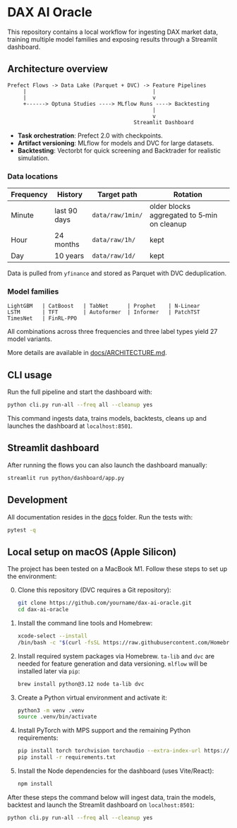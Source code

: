 # DAX AI Oracle

This repository contains a local workflow for ingesting DAX market data, training multiple model families and exposing results through a Streamlit dashboard.

## Architecture overview

```
Prefect Flows -> Data Lake (Parquet + DVC) -> Feature Pipelines
     |                                        |
     |                                        v
     +------> Optuna Studies ----> MLflow Runs ----> Backtesting
                                              |
                                              v
                                        Streamlit Dashboard
```
- **Task orchestration**: Prefect 2.0 with checkpoints.
- **Artifact versioning**: MLflow for models and DVC for large datasets.
- **Backtesting**: Vectorbt for quick screening and Backtrader for realistic simulation.

### Data locations

| Frequency | History       | Target path        | Rotation |
|-----------|---------------|--------------------|-----------------------------|
| Minute    | last 90 days  | `data/raw/1min/`   | older blocks aggregated to 5‑min on cleanup |
| Hour      | 24 months     | `data/raw/1h/`     | kept |
| Day       | 10 years      | `data/raw/1d/`     | kept |

Data is pulled from `yfinance` and stored as Parquet with DVC deduplication.

### Model families

```
LightGBM   | CatBoost   | TabNet      | Prophet    | N-Linear
LSTM       | TFT        | Autoformer  | Informer   | PatchTST
TimesNet   | FinRL-PPO
```
All combinations across three frequencies and three label types yield 27 model variants.

More details are available in [docs/ARCHITECTURE.md](docs/ARCHITECTURE.md).

## CLI usage

Run the full pipeline and start the dashboard with:

```bash
python cli.py run-all --freq all --cleanup yes
```

This command ingests data, trains models, backtests, cleans up and launches the dashboard at `localhost:8501`.

## Streamlit dashboard

After running the flows you can also launch the dashboard manually:

```bash
streamlit run python/dashboard/app.py
```

## Development

All documentation resides in the [docs](docs/) folder.
Run the tests with:

```bash
pytest -q
```

## Local setup on macOS (Apple Silicon)

The project has been tested on a MacBook M1. Follow these steps to set up the
environment:

0. Clone this repository (DVC requires a Git repository):

   ```bash
   git clone https://github.com/yourname/dax-ai-oracle.git
   cd dax-ai-oracle
   ```

1. Install the command line tools and Homebrew:

   ```bash
   xcode-select --install
   /bin/bash -c "$(curl -fsSL https://raw.githubusercontent.com/Homebrew/install/HEAD/install.sh)"
   ```

2. Install required system packages via Homebrew. `ta-lib` and `dvc` are needed
   for feature generation and data versioning. `mlflow` will be installed later
   via `pip`:

   ```bash
   brew install python@3.12 node ta-lib dvc
   ```

3. Create a Python virtual environment and activate it:

   ```bash
   python3 -m venv .venv
   source .venv/bin/activate
   ```

4. Install PyTorch with MPS support and the remaining Python requirements:

   ```bash
   pip install torch torchvision torchaudio --extra-index-url https://download.pytorch.org/whl/mps
   pip install -r requirements.txt
   ```

5. Install the Node dependencies for the dashboard (uses Vite/React):

   ```bash
   npm install
   ```

After these steps the command below will ingest data, train the models,
backtest and launch the Streamlit dashboard on `localhost:8501`:

```bash
python cli.py run-all --freq all --cleanup yes
```

